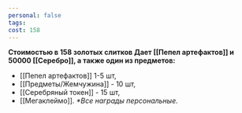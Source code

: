 ```yaml
---
personal: false
tags: 
cost: 158
---
```

**Стоимостью в 158 золотых слитков Дает [[Пепел артефактов]] и 50000 [[Серебро]], а также один из предметов:**  

- [[Пепел артефактов]] 1-5 шт,
- [[Предметы/Жемчужина]] - 10 шт,
- [[Серебряный токен]] - 15 шт,
- [[Мегаклеймо]].
_*Все награды персональные._